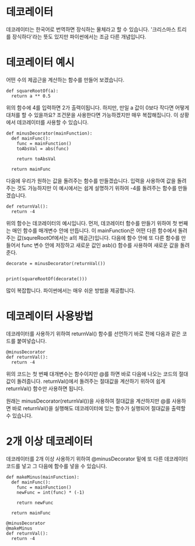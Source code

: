 # 데코레이터
데코레이터는 한국어로 번역하면 장식하는 물체라고 할 수 있습니다. '크리스마스 트리를 장식하다'라는 뜻도 있지만 파이썬에서는 조금 다른 개념입니다.

# 데코레이터 예시
어떤 수의 제곱근을 계산하는 함수를 만들어 보겠습니다.

```
def squareRootOf(a):
  return a ** 0.5
```

위의 함수에 4를 입력하면 2가 출력이됩니다. 하지만, 만일 a 값이 0보다 작다면 어떻게 대처를 할 수 있을까요? 조건문을 사용한다면 가능하겠지만 매우 복잡해집니다. 이 상황에서 데코레이터를 사용할 수 있습니다.

```
def minusDecorator(mainFunction):
  def mainFunc():
    func = mainFunction()
    toAbsVal = abs(func)

    return toAbsVal

  return mainFunc
```

다음에 우리가 원하는 값을 돌려주는 함수를 만들겠습니다. 입력을 사용하여 값을 돌려주는 것도 가능하지만 이 예시에서는 쉽게 설명하기 위하여 -4를 돌려주는 함수를 만들겠습니다.

```
def returnVal():
  return -4
```

위의 함수는 데코레이터의 예시입니다. 먼저, 데코레이터 함수를 만들기 위하여 첫 번째는 매인 함수를 매개변수 안에 만듭니다. 이 mainFunction은 어떤 다른 함수에서 돌려주는 값(squreRootOf에서는 a의 제곱근)입니다. 다음에 함수 안에 또 다른 함수를 만들어서 func 변수 안에 저장하고 새로운 값인 asb)() 함수를 사용하여 새로운 값을 돌려준다.

```
decorate = minusDecorator(returnVal())


print(squareRootOf(decorate()))
```

많이 복잡합니다. 파이썬에서는 매우 쉬운 방법을 제공합니다.

# 데코레이터 사용방법
데코레이터를 사용하기 위하여 returnVal() 함수를 선언하기 바로 전에 다음과 같은 코드를 붙여넣습니다.

```
@minusDecorator
def returnVal():
  return -4
```

위의 코드는 첫 번째 대개변수는 함수이지만 @를 하면 바로 다음에 나오는 코드의 절대값이 돌려줍니다. returnVal()에서 돌려주는 절대값을 계산하기 위하여 쉽게 returnVal() 함수만 사용하면 됩니다.

원래는 minusDecorator(returnVal())을 사용하여 절대값을 계산하지만 @를 사용하면 바로 returnVal()을 실행해도 데코레이터에 있는 함수가 실행되어 절대값을 출력할 수 있습니다.

# 2개 이상 데코레이터
데코레이터를 2개 이상 사용하기 위하여 @minusDecorator 밑에 또 다른 데코레이터 코드를 넣고 그 다음에 함수를 넣을 수 있습니다.

```
def makeMinus(mainFunction):
  def mainFunc():
    func = mainFunction()
    newFunc = int(func) * (-1)

    return newFunc

  return mainFunc

@minusDecorator
@makeMinus
def returnVal():
  return -4
```
